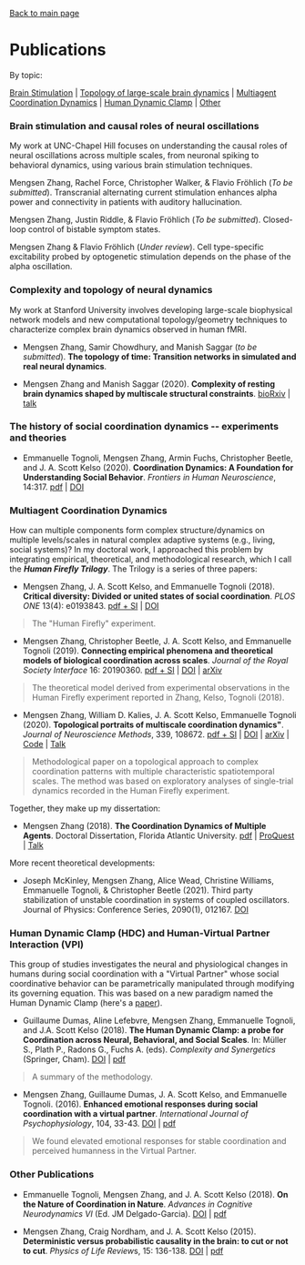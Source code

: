 [Back to main page](index.md) 
# Publications
By topic:

[Brain Stimulation](#brain-stimulation-and-causal-roles-of-neural-oscillations) | 
[Topology of large-scale brain dynamics](#complexity-and-topology-of-neural-dynamics) |
[Multiagent Coordination Dynamics](#multiagent-coordination-dynamics) |
[Human Dynamic Clamp](#human-dynamic-clamp-hdc-and-human-virtual-partner-interaction-vpi) |
[Other](#other-publications)



### Brain stimulation and causal roles of neural oscillations
My work at UNC-Chapel Hill focuses on understanding the causal roles of neural oscillations across multiple scales, from neuronal spiking to behavioral dynamics, using various brain stimulation techniques.

Mengsen Zhang, Rachel Force, Christopher Walker, & Flavio Fröhlich (*To be submitted*). Transcranial alternating current stimulation enhances alpha power and connectivity in patients with auditory hallucination.

Mengsen Zhang, Justin Riddle, & Flavio Fröhlich (*To be submitted*). Closed-loop control of bistable symptom states.

Mengsen Zhang & Flavio Fröhlich (*Under review*). Cell type-specific excitability probed by optogenetic stimulation
depends on the phase of the alpha oscillation.

### Complexity and topology of neural dynamics
My work at Stanford University involves developing large-scale biophysical network models and new computational topology/geometry techniques to characterize complex brain dynamics observed in human fMRI.

* Mengsen Zhang, Samir Chowdhury, and Manish Saggar (*to be submitted*). **The topology of time: Transition networks in simulated and real neural dynamics**.

* Mengsen Zhang and Manish Saggar (2020). **Complexity of resting brain dynamics shaped by multiscale structural constraints**. 
[bioRxiv](https://doi.org/10.1101/2020.05.14.097196) | [talk](https://youtu.be/8HJ42Kg-fTc)

### The history of social coordination dynamics -- experiments and theories
* Emmanuelle Tognoli, Mengsen Zhang, Armin Fuchs, Christopher Beetle, and J. A. Scott Kelso (2020). **Coordination Dynamics: A Foundation for Understanding Social Behavior**. *Frontiers in Human Neuroscience*, 14:317.
[pdf](/docs/Tognoli2020_FoundationforSocialBehavior.pdf) | [DOI](https://www.frontiersin.org/article/10.3389/fnhum.2020.00317)

### Multiagent Coordination Dynamics
How can multiple components form complex structure/dynamics on multiple levels/scales in natural complex adaptive systems (e.g., living, social systems)? In my doctoral work, I approached this problem by integrating empirical, theoretical, and methodological research, which I call the ***Human Firefly Trilogy***. The Trilogy is a series of three papers: 

* Mengsen Zhang, J. A. Scott Kelso, and Emmanuelle Tognoli (2018). **Critical diversity: Divided or united states of social coordination**. *PLOS ONE* 13(4): e0193843. 
[pdf + SI](/docs/ZhangEtal_2018_Firefly_wSI.pdf)  | [DOI](https://doi.org/10.1371/journal.pone.0193843) 
> The "Human Firefly" experiment.

* Mengsen Zhang, Christopher Beetle, J. A. Scott Kelso, and Emmanuelle Tognoli (2019). **Connecting empirical phenomena and theoretical models of biological coordination across scales**. *Journal of the Royal Society Interface* 16: 20190360. 
[pdf + SI](/docs/Zhang2019_CoordinationAcrossScales_wSI.pdf) | [DOI](https://doi.org/10.1098/rsif.2019.0360) |
[arXiv](https://arxiv.org/abs/1812.00423)
> The theoretical model derived from experimental observations in the Human Firefly experiment reported in Zhang, Kelso, Tognoli (2018).

* Mengsen Zhang, William D. Kalies, J. A. Scott Kelso, Emmanuelle Tognoli (2020). **Topological portraits of multiscale coordination dynamics"**. *Journal of Neuroscience Methods*, 339, 108672. 
[pdf + SI](/docs/ZhangKKT2020_fireflyTDA_wSI.pdf) | [DOI](https://doi.org/10.1016/j.jneumeth.2020.108672) | [arXiv](https://arxiv.org/abs/1909.08809) | [Code](https://github.com/mengsenz/TopoDynamics) | [Talk](https://crowdcast.io/e/neuromatch/8)
> Methodological paper on a topological approach to complex coordination patterns with multiple characteristic spatiotemporal scales. The method was based on exploratory analyses of single-trial dynamics recorded in the Human Firefly experiment.

Together, they make up my dissertation:

* Mengsen Zhang (2018). **The Coordination Dynamics of Multiple Agents**. Doctoral Dissertation, Florida Atlantic University. 
[pdf](/docs/Zhang_2018FAU_MultiagentCoordination.pdf) | 
[ProQuest](https://pqdtopen.proquest.com/pubnum/10979968.html) | [Talk](https://youtu.be/37jR5IN1x78)

More recent theoretical developments:

* Joseph McKinley, Mengsen Zhang, Alice Wead, Christine Williams, Emmanuelle Tognoli, & Christopher Beetle (2021). Third party stabilization of unstable coordination in systems of coupled oscillators. Journal of Physics: Conference Series, 2090(1), 012167. 
[DOI](https://doi.org/10.1088/1742-6596/2090/1/012167)


### Human Dynamic Clamp (HDC) and Human-Virtual Partner Interaction (VPI)
This group of studies investigates the neural and physiological changes in humans during social coordination with a "Virtual Partner" whose social coordinative behavior can be parametrically manipulated through modifying its governing equation. This was based on a new paradigm named the Human Dynamic Clamp (here's a [paper](https://doi.org/10.1073/pnas.1407486111)).

* Guillaume Dumas, Aline Lefebvre, Mengsen Zhang, Emmanuelle Tognoli, and J.A. Scott Kelso (2018). **The Human Dynamic Clamp: a probe for Coordination across Neural, Behavioral, and Social Scales**. In: Müller S., Plath P., Radons G., Fuchs A. (eds). *Complexity and Synergetics* (Springer, Cham). 
[DOI](https://doi.org/10.1007/978-3-319-64334-2_24) | [pdf](/docs/DumasEtal_2018_CNS.pdf)
> A summary of the methodology. 

* Mengsen Zhang, Guillaume Dumas, J. A. Scott Kelso, and Emmanuelle Tognoli. (2016). **Enhanced emotional responses during social coordination with a virtual partner**. *International Journal of Psychophysiology*, 104, 33-43. 
[DOI](http://dx.doi.org/10.1016/j.ijpsycho.2016.04.001) | [pdf](/docs/Zhang_2016_emotionVPI_final.pdf)
> We found elevated emotional responses for stable coordination and perceived humanness in the Virtual Partner.

### Other Publications
* Emmanuelle Tognoli, Mengsen Zhang, and J. A. Scott Kelso (2018). **On the Nature of Coordination in Nature**. *Advances in Cognitive Neurodynamics VI* (Ed. JM Delgado-Garcia). 
[DOI](https://doi.org/10.1007/978-981-10-8854-4_48) | [pdf](/docs/Tognoli_etal_NCN2018.pdf)

* Mengsen Zhang, Craig Nordham, and J. A. Scott Kelso (2015). **Deterministic versus probabilistic causality in the brain: to cut or not to cut**. *Physics of Life Review*s, 15: 136-138. 
[DOI](http://dx.doi.org/10.1016/j.plrev.2015.10.002) | [pdf](/docs/Zhang_2015_causality.pdf)



